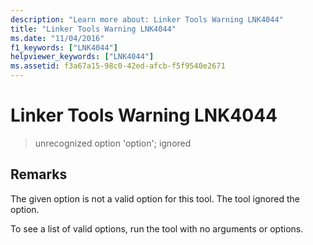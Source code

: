 ```yaml
---
description: "Learn more about: Linker Tools Warning LNK4044"
title: "Linker Tools Warning LNK4044"
ms.date: "11/04/2016"
f1_keywords: ["LNK4044"]
helpviewer_keywords: ["LNK4044"]
ms.assetid: f3a67a15-98c0-42ed-afcb-f5f9540e2671
---
```

# Linker Tools Warning LNK4044

> unrecognized option 'option'; ignored

## Remarks

The given option is not a valid option for this tool. The tool ignored the option.

To see a list of valid options, run the tool with no arguments or options.
